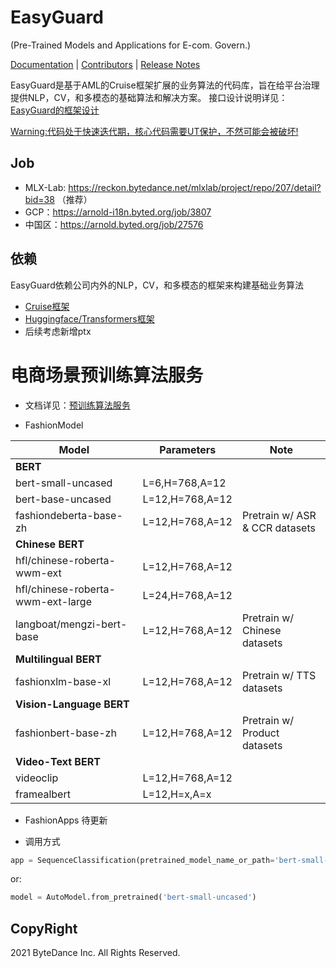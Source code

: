 # EasyGuard

(Pre-Trained Models and Applications for E-com. Govern.)

[Documentation]() |
[Contributors](https://code.byted.org/ecom_govern/EasyGuard/) |
[Release Notes]()

EasyGuard是基于AML的Cruise框架扩展的业务算法的代码库，旨在给平台治理提供NLP，CV，和多模态的基础算法和解决方案。
接口设计说明详见：[EasyGuard的框架设计](https://bytedance.feishu.cn/docx/doxcnjT9CWaIH1PNDMg5TLUz7UN)

[Warning:代码处于快速迭代期，核心代码需要UT保护，不然可能会被破坏!]()

## Job
* MLX-Lab: https://reckon.bytedance.net/mlxlab/project/repo/207/detail?bid=38 （推荐）
* GCP：https://arnold-i18n.byted.org/job/3807
* 中国区：https://arnold.byted.org/job/27576

## 依赖

EasyGuard依赖公司内外的NLP，CV，和多模态的框架来构建基础业务算法

* [Cruise框架](https://codebase.byted.org/repo/data/cruise)
* [Huggingface/Transformers框架](https://github.com/huggingface/transformers)
* 后续考虑新增ptx

# 电商场景预训练算法服务
* 文档详见：[预训练算法服务](https://bytedance.feishu.cn/wiki/wikcnrmcpmz5RAB89yJhWd0jFZg)

* FashionModel

| Model | Parameters | Note |
| --- | --- | --- |
| **BERT** |
| bert-small-uncased | L=6,H=768,A=12 |  |
| bert-base-uncased | L=12,H=768,A=12 |  |
| fashiondeberta-base-zh | L=12,H=768,A=12 | Pretrain w/ ASR & CCR datasets |
| **Chinese BERT** |
| hfl/chinese-roberta-wwm-ext | L=12,H=768,A=12 |  |
| hfl/chinese-roberta-wwm-ext-large | L=24,H=768,A=12 |  |
| langboat/mengzi-bert-base | L=12,H=768,A=12| Pretrain w/ Chinese datasets|
| **Multilingual BERT**  |
| fashionxlm-base-xl | L=12,H=768,A=12 | Pretrain w/ TTS datasets|
| **Vision-Language BERT** |
| fashionbert-base-zh | L=12,H=768,A=12 | Pretrain w/ Product datasets|
| **Video-Text BERT** |
| videoclip | L=12,H=768,A=12 |  |
| framealbert | L=12,H=x,A=x |  |

* FashionApps
待更新

* 调用方式

```python
app = SequenceClassification(pretrained_model_name_or_path='bert-small-uncased')
```
or:
```python
model = AutoModel.from_pretrained('bert-small-uncased')
```



## CopyRight
2021 ByteDance Inc. All Rights Reserved.
